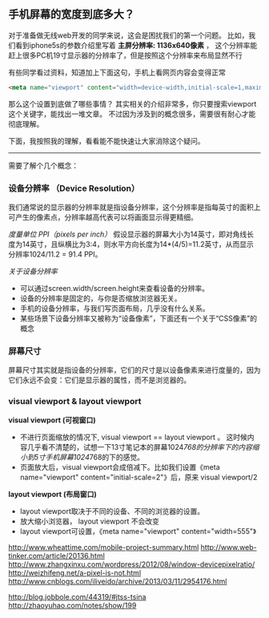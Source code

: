 手机屏幕的宽度到底多大？
---

对于准备做无线web开发的同学来说，这会是困扰我们的第一个问题。
比如，我们看到iphone5s的参数介绍里写着 **主屏分辨率: 1136x640像素** ，
这个分辨率能赶上很多PC机19寸显示器的分辨率了，但是按照这个分辨率来布局显然不行

有些同学看过资料，知道加上下面这句，手机上看网页内容会变得正常

```html
<meta name="viewport" content="width=device-width,initial-scale=1,maximum-scale=1">
```

那么这个设置到底做了哪些事情？
其实相关的介绍非常多，你只要搜索viewport这个关键字，能找出一堆文章。
不过因为涉及到的概念很多，需要很有耐心才能彻底理解。

下面，我按照我的理解，看看能不能快速让大家消除这个疑问。

-----------------------------------------

需要了解个几个概念：


### 设备分辨率 （Device Resolution）

我们通常说的显示器的分辨率就是指设备分辨率，这个分辨率是指每英寸的面积上可产生的像素点，分辨率越高代表可以将画面显示得更精细。

*度量单位 PPI（pixels per inch）*
假设显示器的屏幕大小为14英寸，即对角线长度为14英寸，且纵横比为3:4，则水平方向长度为14*(4/5)=11.2英寸，从而显示分辨率1024/11.2 = 91.4 PPI。

*关于设备分辨率*
-  可以通过screen.width/screen.height来查看设备的分辨率。
-  设备的分辨率是固定的，与你是否缩放浏览器无关。
-  手机的设备分辨率，与我们写页面布局，几乎没有什么关系。
-  某些场景下设备分辨率又被称为“设备像素”，下面还有一个关于“CSS像素”的概念


### 屏幕尺寸
屏幕尺寸其实就是指设备的分辨率，它们的尺寸是以设备像素来进行度量的，因为它们永远不会变：它们是显示器的属性，而不是浏览器的。


###  visual viewport  & layout viewport

**visual viewport (可视窗口)**
-  不进行页面缩放的情况下, visual viewport ==  layout viewport 。 这时候内容几乎看不清楚的，试想一下13寸笔记本的屏幕1024*768的分辨率下的内容缩小到5寸手机屏幕1024*768的下的感觉。
-  页面放大后，visual viewport会成倍减下。比如我们设置《meta name="viewport" content="initial-scale=2"》后，原来 visual viewport/2

**layout viewport (布局窗口)**

-  layout viewport取决于不同的设备、不同的浏览器的设置。
-  放大缩小浏览器， layout viewport 不会改变
-  layout viewport可设置，《meta name="viewport" content="width=555"》





http://www.wheattime.com/mobile-project-summary.html
http://www.web-tinker.com/article/20136.html
http://www.zhangxinxu.com/wordpress/2012/08/window-devicepixelratio/
http://weizhifeng.net/a-pixel-is-not.html
http://www.cnblogs.com/iliveido/archive/2013/03/11/2954176.html


http://blog.jobbole.com/44319/#jtss-tsina
http://zhaoyuhao.com/notes/show/199